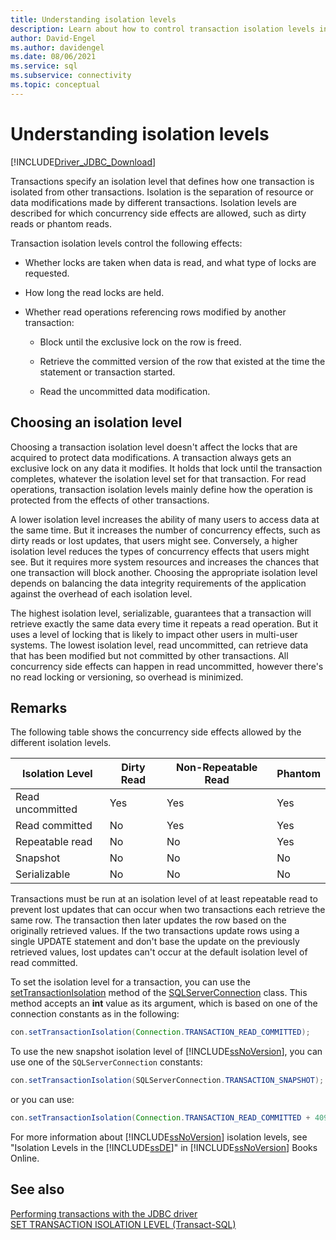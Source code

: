 ```yaml
---
title: Understanding isolation levels
description: Learn about how to control transaction isolation levels in the JDBC Driver for SQL Server.
author: David-Engel
ms.author: davidengel
ms.date: 08/06/2021
ms.service: sql
ms.subservice: connectivity
ms.topic: conceptual
---
```

# Understanding isolation levels

[!INCLUDE[Driver_JDBC_Download](../../includes/driver_jdbc_download.md)]

Transactions specify an isolation level that defines how one transaction is isolated from other transactions. Isolation is the separation of resource or data modifications made by different transactions. Isolation levels are described for which concurrency side effects are allowed, such as dirty reads or phantom reads.

Transaction isolation levels control the following effects:

- Whether locks are taken when data is read, and what type of locks are requested.

- How long the read locks are held.

- Whether read operations referencing rows modified by another transaction:

  - Block until the exclusive lock on the row is freed.

  - Retrieve the committed version of the row that existed at the time the statement or transaction started.

  - Read the uncommitted data modification.

## Choosing an isolation level

Choosing a transaction isolation level doesn't affect the locks that are acquired to protect data modifications. A transaction always gets an exclusive lock on any data it modifies. It holds that lock until the transaction completes, whatever the isolation level set for that transaction. For read operations, transaction isolation levels mainly define how the operation is protected from the effects of other transactions.

A lower isolation level increases the ability of many users to access data at the same time. But it increases the number of concurrency effects, such as dirty reads or lost updates, that users might see. Conversely, a higher isolation level reduces the types of concurrency effects that users might see. But it requires more system resources and increases the chances that one transaction will block another. Choosing the appropriate isolation level depends on balancing the data integrity requirements of the application against the overhead of each isolation level.

The highest isolation level, serializable, guarantees that a transaction will retrieve exactly the same data every time it repeats a read operation. But it uses a level of locking that is likely to impact other users in multi-user systems. The lowest isolation level, read uncommitted, can retrieve data that has been modified but not committed by other transactions. All concurrency side effects can happen in read uncommitted, however there's no read locking or versioning, so overhead is minimized.

## Remarks

 The following table shows the concurrency side effects allowed by the different isolation levels.

| Isolation Level  | Dirty Read | Non-Repeatable Read | Phantom |
| ---------------- | ---------- | ------------------- | ------- |
| Read uncommitted | Yes        | Yes                 | Yes     |
| Read committed   | No         | Yes                 | Yes     |
| Repeatable read  | No         | No                  | Yes     |
| Snapshot         | No         | No                  | No      |
| Serializable     | No         | No                  | No      |

Transactions must be run at an isolation level of at least repeatable read to prevent lost updates that can occur when two transactions each retrieve the same row. The transaction then later updates the row based on the originally retrieved values. If the two transactions update rows using a single UPDATE statement and don't base the update on the previously retrieved values, lost updates can't occur at the default isolation level of read committed.

To set the isolation level for a transaction, you can use the [setTransactionIsolation](../../connect/jdbc/reference/settransactionisolation-method-sqlserverconnection.md) method of the [SQLServerConnection](../../connect/jdbc/reference/sqlserverconnection-class.md) class. This method accepts an **int** value as its argument, which is based on one of the connection constants as in the following:

```java
con.setTransactionIsolation(Connection.TRANSACTION_READ_COMMITTED);
```

To use the new snapshot isolation level of [!INCLUDE[ssNoVersion](../../includes/ssnoversion-md.md)], you can use one of the `SQLServerConnection` constants:

```java
con.setTransactionIsolation(SQLServerConnection.TRANSACTION_SNAPSHOT);
```

or you can use:

```java
con.setTransactionIsolation(Connection.TRANSACTION_READ_COMMITTED + 4094);
```

For more information about [!INCLUDE[ssNoVersion](../../includes/ssnoversion-md.md)] isolation levels, see "Isolation Levels in the [!INCLUDE[ssDE](../../includes/ssde-md.md)]" in [!INCLUDE[ssNoVersion](../../includes/ssnoversion-md.md)] Books Online.

## See also

[Performing transactions with the JDBC driver](../../connect/jdbc/performing-transactions-with-the-jdbc-driver.md)  
[SET TRANSACTION ISOLATION LEVEL (Transact-SQL)](../../t-sql/statements/set-transaction-isolation-level-transact-sql.md)  

